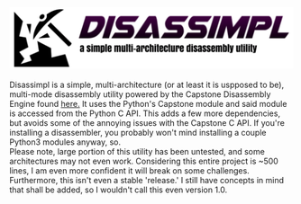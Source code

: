 <center><img src="disassimplBanner.png"></center>
<br/>
Disassimpl is a simple, multi-architecture (or at least it is uspposed to be), multi-mode disassembly utility powered by the Capstone Disassembly Engine found <a href="http://www.capstone-engine.org/">here.</a> It uses the Python's Capstone module and said module is accessed from the Python C API. This adds a few more dependencies, but avoids some of the annoying issues with the Capstone C API. If you're installing a disassembler, you probably won't mind installing a couple Python3 modules anyway, so. 
<br/>
Please note, large portion of this utility has been untested, and some architectures may not even work. Considering this entire project is ~500 lines, I am even more confident it will break on some challenges. Furthermore, this isn't even a stable 'release.' I still have concepts in mind that shall be added, so I wouldn't call this even version 1.0.
